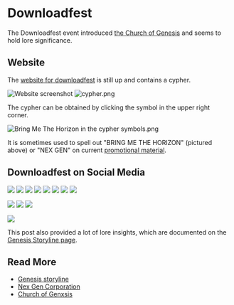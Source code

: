# Downloadfest

The Downloadfest event introduced [the Church of Genesis](church) and 
seems to hold lore significance. 

## Website

The [website for downloadfest](https://www.genxsis.faith/) is still up and 
contains a cypher.

![Website screenshot](../../Resources/downloadfest/genxsis_faith.png)
![cypher.png](../../Resources/downloadfest/cypher.png)

The cypher can be obtained by clicking the symbol in the upper right corner. 

![Bring Me The Horizon in the cypher symbols.png](../../Resources/other-webpages/bmth_cypher.png)

It is sometimes used to spell out "BRING ME THE HORIZON" (pictured above) or "NEX GEN" on 
current [promotional material](../socials).

## Downloadfest on Social Media

![](../../Resources/downloadfest/downloadfest_noserialno.jpg)
![](../../Resources/downloadfest/insta_downloadfest1.jpg)
![](../../Resources/downloadfest/insta_downloadfest2.jpg)
![](../../Resources/downloadfest/insta_downloadfest3.jpg)
![](../../Resources/downloadfest/insta_downloadfest_4.jpg)
![](../../Resources/downloadfest/insta_downloadfest5.jpg)
![](../../Resources/downloadfest/insta_downloadfest6.jpg)
![](../../Resources/downloadfest/insta_downloadfest7.jpg)

![](../../Resources/downloadfest/insta_downloadfest_dancers.jpg)
![](../../Resources/downloadfest/insta_downloadfest_dancer_picture.jpg)
![](../../Resources/downloadfest/eve_art_downloadfest.jpg)

![](../../Resources/downloadfest/insta_downloadfest_genesisstoryline.jpg)

This post also provided a lot of lore insights, which are documented on the 
[Genesis Storyline page](genesis-storyline).

## Read More

- [Genesis storyline](genesis-storyline)
- [Nex Gen Corporation](./nex-gen-corporation)
- [Church of Genxsis](church)